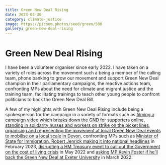 ```yaml
---
title: Green New Deal Rising
date: 2023-03-30
category: climate-justice
image: https://picsum.photos/seed/green/500
gallery: green-new-deal-rising
---
```

# Green New Deal Rising

I have been a volunteer organiser since early 2022. I have taken on a variety of roles across the movement such a being a member of the calling team, phone banking to grow our movement and support Green New Deal champion in their parliamentary campaigns, the reactive actions team, confronting MPs about the need for climate and migrant justice and the training team, facilitating trainings to teach other young people to confront politicians to back the Green New Deal Bill. 

A few of my highlights with Green New Deal Rising include being a spokesperson for the campaign in a variety of formats such as [filming a campaign video which breaks down the GND for supporters online](https://www.instagram.com/p/CgCSRbCjyGJ/), [standing in solidarity nurses and workers on strike on the picket lines](https://twitter.com/natashapaveyuk/status/1603361678783021061?s=20), [organising and representing the movement at local Green New Deal events to mobilise on a local scale in Devon](https://twitter.com/GNDUK_devon/status/1642137587040100352?s=20), confronting MPs such as [Minister of State for Immigration, Robert Jenrick making it into national headlines](https://www.theguardian.com/uk-news/2023/feb/09/activists-infiltrate-tory-event-to-protest-over-missing-asylum-seeking-children?CMP=share_btn_tw) in February 2023, [disrupting a HM Treasury event to call out the Government on the cost of living crisis](https://www.instagram.com/p/Cd_jmdMjd0M/) in May 2022 and [asking MP Kevin Foster if he’ll back the Green New Deal at Exeter University](https://twitter.com/natashapaveyuk/status/1504393137589997568?s=20) in March 2022.